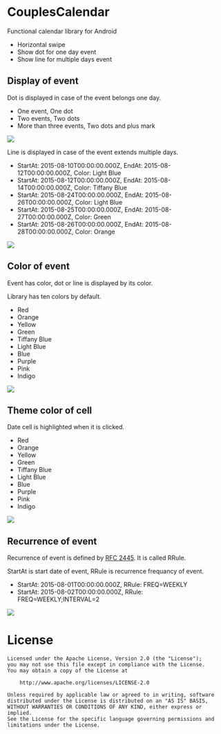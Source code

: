 # CouplesCalendar

Functional calendar library for Android

- Horizontal swipe
- Show dot for one day event
- Show line for multiple days event

## Display of event

Dot is displayed in case of the event belongs one day.

- One event, One dot
- Two events, Two dots
- More than three events, Two dots and plus mark

![](https://raw.githubusercontent.com/yuyakaido/CouplesCalendar/master/screenshots/6.png)

Line is displayed in case of the event extends multiple days.

- StartAt: 2015-08-10T00:00:00.000Z, EndAt: 2015-08-12T00:00:00.000Z, Color: Light Blue
- StartAt: 2015-08-12T00:00:00.000Z, EndAt: 2015-08-14T00:00:00.000Z, Color: Tiffany Blue
- StartAt: 2015-08-24T00:00:00.000Z, EndAt: 2015-08-26T00:00:00.000Z, Color: Light Blue
- StartAt: 2015-08-25T00:00:00.000Z, EndAt: 2015-08-27T00:00:00.000Z, Color: Green
- StartAt: 2015-08-26T00:00:00.000Z, EndAt: 2015-08-28T00:00:00.000Z, Color: Orange

![](https://raw.githubusercontent.com/yuyakaido/CouplesCalendar/master/screenshots/1.png)

## Color of event

Event has color, dot or line is displayed by its color.

Library has ten colors by default.

- Red
- Orange
- Yellow
- Green
- Tiffany Blue
- Light Blue
- Blue
- Purple
- Pink
- Indigo

![](https://raw.githubusercontent.com/yuyakaido/CouplesCalendar/master/screenshots/5.png)

## Theme color of cell

Date cell is highlighted when it is clicked.

- Red
- Orange
- Yellow
- Green
- Tiffany Blue
- Light Blue
- Blue
- Purple
- Pink
- Indigo

![](https://raw.githubusercontent.com/yuyakaido/CouplesCalendar/master/screenshots/4.png)

## Recurrence of event

Recurrence of event is defined by [RFC 2445](https://tools.ietf.org/html/rfc2445). It is called RRule.

StartAt is start date of event, RRule is recurrence frequancy of event.

- StartAt: 2015-08-01T00:00:00.000Z, RRule: FREQ=WEEKLY
- StartAt: 2015-08-02T00:00:00.000Z, RRule: FREQ=WEEKLY;INTERVAL=2

![](https://raw.githubusercontent.com/yuyakaido/CouplesCalendar/master/screenshots/2.png)

# License
```
Licensed under the Apache License, Version 2.0 (the "License");
you may not use this file except in compliance with the License.
You may obtain a copy of the License at

    http://www.apache.org/licenses/LICENSE-2.0

Unless required by applicable law or agreed to in writing, software
distributed under the License is distributed on an "AS IS" BASIS,
WITHOUT WARRANTIES OR CONDITIONS OF ANY KIND, either express or implied.
See the License for the specific language governing permissions and
limitations under the License.
```
